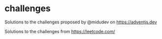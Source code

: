 # challenges
Solutions to the challenges proposed by @midudev on https://adventjs.dev

Solutions to the challenges from https://leetcode.com/

